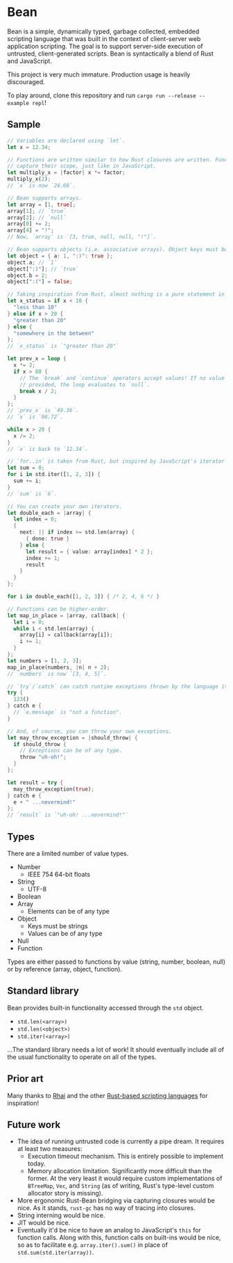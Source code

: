 # Bean

Bean is a simple, dynamically typed, garbage collected, embedded scripting language that was built in the context of client-server web application scripting. The goal is to support server-side execution of untrusted, client-generated scripts. Bean is syntactically a blend of Rust and JavaScript.

This project is very much immature. Production usage is heavily discouraged.

To play around, clone this repository and run `cargo run --release --example repl`!

## Sample

```rust
// Variables are declared using `let`.
let x = 12.34;

// Functions are written similar to how Rust closures are written. Functions
// capture their scope, just like in JavaScript.
let multiply_x = |factor| x *= factor;
multiply_x(2);
// `x` is now `24.68`.

// Bean supports arrays.
let array = [1, true];
array[1]; // `true`
array[2]; // `null`
array[0] += 2;
array[4] = "!";
// Now, `array` is `[3, true, null, null, "!"]`.

// Bean supports objects (i.e. associative arrays). Object keys must be strings.
let object = { a: 1, ":)": true };
object.a; // `1`
object[":)"]; // `true`
object.b = 2;
object[":("] = false;

// Taking inspiration from Rust, almost nothing is a pure statement in Bean.
let x_status = if x < 10 {
  "less than 10"
} else if x > 20 {
  "greater than 20"
} else {
  "somewhere in the between"
};
// `x_status` is `"greater than 20"`

let prev_x = loop {
  x *= 2;
  if x > 80 {
    // The `break` and `continue` operators accept values! If no value is
    // provided, the loop evaluates to `null`.
    break x / 2;
  }
};
// `prev_x` is `49.36`.
// `x` is `98.72`.

while x > 20 {
  x /= 2;
}
// `x` is back to `12.34`.

// `for..in` is taken from Rust, but inspired by JavaScript's iterator protocol.
let sum = 0;
for i in std.iter([1, 2, 3]) {
  sum += i;
}
// `sum` is `6`.

// You can create your own iterators.
let double_each = |array| {
  let index = 0;
  {
    next: || if index >= std.len(array) {
      { done: true }
    } else {
      let result = { value: array[index] * 2 };
      index += 1;
      result
    }
  }
};

for i in double_each([1, 2, 3]) { /* 2, 4, 6 */ }

// Functions can be higher-order.
let map_in_place = |array, callback| {
  let i = 0;
  while i < std.len(array) {
    array[i] = callback(array[i]);
    i += 1;
  }
};
let numbers = [1, 2, 3];
map_in_place(numbers, |n| n + 2);
// `numbers` is now `[3, 4, 5]`.

// `try`/`catch` can catch runtime exceptions thrown by the language itself.
try {
  123()
} catch e {
  // `e.message` is "not a function".
}

// And, of course, you can throw your own exceptions.
let may_throw_exception = |should_throw| {
  if should_throw {
    // Exceptions can be of any type.
    throw "uh-oh!";
  }
};

let result = try {
  may_throw_exception(true);
} catch e {
  e + " ...nevermind!"
};
// `result` is `"uh-oh! ...nevermind!"`
```

## Types

There are a limited number of value types.

* Number
  * IEEE 754 64-bit floats
* String
  * UTF-8
* Boolean
* Array
  * Elements can be of any type
* Object
  * Keys must be strings
  * Values can be of any type
* Null
* Function

Types are either passed to functions by value (string, number, boolean, null) or by reference (array, object, function).

## Standard library

Bean provides built-in functionality accessed through the `std` object.

* `std.len(<array>)`
* `std.len(<object>)`
* `std.iter(<array>)`

...The standard library needs a lot of work! It should eventually include all of the usual functionality to operate on all of the types.

## Prior art

Many thanks to [Rhai](https://github.com/jonathandturner/rhai) and the other [Rust-based scripting languages](https://github.com/rust-unofficial/awesome-rust#scripting) for inspiration!

## Future work

* The idea of running untrusted code is currently a pipe dream. It requires at least two measures:
  * Execution timeout mechanism. This is entirely possible to implement today.
  * Memory allocation limitation. Significantly more difficult than the former. At the very least it would require custom implementations of `BTreeMap`, `Vec`, and `String` (as of writing, Rust's type-level custom allocator story is missing).
* More ergonomic Rust-Bean bridging via capturing closures would be nice. As it stands, `rust-gc` has no way of tracing into closures.
* String interning would be nice.
* JIT would be nice.
* Eventually it'd be nice to have an analog to JavaScript's `this` for function calls. Along with this, function calls on built-ins would be nice, so as to facilitate e.g. `array.iter().sum()` in place of `std.sum(std.iter(array))`.
